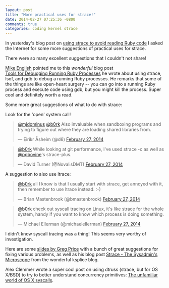 ```yaml
---
layout: post
title: "More practical uses for strace!"
date: 2014-02-27 07:25:36 -0800
comments: true
categories: coding kernel strace
---
```


In yesterday's blog post on
[using strace to avoid reading Ruby code](http://jvns.ca/blog/2014/02/26/using-strace-to-avoid-reading-ruby-code/)
I asked the Internet for some more suggestions of practical uses for
strace.

There were so many excellent suggestions that I couldn't not share!

[Mike English](http://twitter.com/gazoombo) pointed me to this
*wonderful*
blog post  
[Tools for Debugging Running Ruby Processes](http://spin.atomicobject.com/2013/08/19/debug-ruby-processes/)
he wrote about using strace, lsof, and gdb to debug a running Ruby
processes. He remarks that some of the things are like open-heart
surgery -- you can go into a running Ruby process and execute code
using gdb, but you might kill the process. Super cool and definitely
worth a read.

Some more great suggestions of what to do with strace:

<!-- more -->

Look for the 'open' system call!

<blockquote class="twitter-tweet" lang="en"><p><a
href="https://twitter.com/mjdominus">@mjdominus</a> <a
href="https://twitter.com/b0rk">@b0rk</a> Also invaluable when
sandboxing programs and trying to figure out where they are loading
shared libraries from.</p>&mdash; Eiríkr Åsheim (@d6) <a
href="https://twitter.com/d6/statuses/438904114597347329">February 27,
2014</a></blockquote>

<blockquote class="twitter-tweet" data-conversation="none"
lang="en"><p><a href="https://twitter.com/b0rk">@b0rk</a> While
looking at git performance, I&#39;ve used strace -c as well as <a
href="https://twitter.com/pgbovine">@pgbovine</a>&#39;s
strace-plus.</p>&mdash; David Turner (@NovalisDMT) <a
href="https://twitter.com/NovalisDMT/statuses/438901005108133888">February
27, 2014</a></blockquote>

A suggestion to also use ltrace:

<blockquote class="twitter-tweet" data-conversation="none"
lang="en"><p><a href="https://twitter.com/b0rk">@b0rk</a> all I know
is that I usually start with strace, get annoyed with it, then
remember to use ltrace instead. :-)</p>&mdash; Brian Mastenbrook
(@bmastenbrook) <a
href="https://twitter.com/bmastenbrook/statuses/438878838257250305">February
27, 2014</a></blockquote>

<blockquote class="twitter-tweet" data-conversation="none"
lang="en"><p><a href="https://twitter.com/b0rk">@b0rk</a> check out
syscall tracing on Linux, it&#39;s like strace for the whole system,
handy if you want to know which process is doing something.</p>&mdash;
Michael Ellerman (@michaelellerman) <a
href="https://twitter.com/michaelellerman/statuses/438994429219586051">February
27, 2014</a></blockquote> <script async
src="//platform.twitter.com/widgets.js" charset="utf-8"></script> I
didn't know syscall tracing was a thing! This seems very worthy of
investigation.

<script async src="//platform.twitter.com/widgets.js"
charset="utf-8"></script>

Here are some
[slides by Greg Price](http://price.mit.edu/tracing-w2014/#12) with a
bunch of great suggestions for fixing various problems, as well as his
blog post
[Strace - The Sysadmin's Microscope](https://blogs.oracle.com/ksplice/entry/strace_the_sysadmin_s_microscope)
from the wonderful ksplice blog.

Alex Clemmer wrote a super cool post on using dtruss (strace, but for
OS X/BSD) to try to better understand concurrency primitives:
[The unfamiliar world of OS X syscalls](http://blog.nullspace.io/day-266.html).

